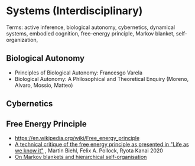 # Systems (Interdisciplinary)

Terms: 
active inference, 
biological autonomy,
cybernetics, 
dynamical systems, 
embodied cognition,
free-energy principle, 
Markov blanket, 
self-organization,

## Biological Autonomy
- Principles of Biological Autonomy: Francesgo Varela
- Biological Autonomy: A Philosophical and Theoretical Enquiry (Moreno, Alvaro, Mossio, Matteo)

## Cybernetics

## Free Energy Principle
- https://en.wikipedia.org/wiki/Free_energy_principle
- [A technical critique of the free energy principle as presented in "Life as we know it"](https://arxiv.org/abs/2001.06408)
, Martin Biehl, Felix A. Pollock, Ryota Kanai 2020
- [On Markov blankets and hierarchical self-organisation](https://www.sciencedirect.com/science/article/pii/S0022519319304588 )
